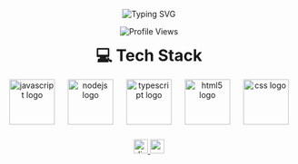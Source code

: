 <p align="center">
  <img src="https://readme-typing-svg.herokuapp.com?font=Fira+Code&size=28&pause=1000&color=00F7FF&center=true&vCenter=true&width=600&lines=Unknownz+Developer+|+Tech+Enthusiast+from+India+|+Always+Learning+|+Always+Building" alt="Typing SVG" />
</p>

<p align="center">
  <img src="https://komarev.com/ghpvc/?username=unknownzop&color=0e75b6&style=flat-square" alt="Profile Views" />
</p>

<p align="center">
  <strong style="font-size: 28px;">💻 Tech Stack</strong>
</p>

<div align="center"> 
  <img src="https://skillicons.dev/icons?i=js" height="80" alt="javascript logo"  />
  <img width="15" />
  <img src="https://skillicons.dev/icons?i=nodejs" height="80" alt="nodejs logo"  />
  <img width="15" />
  <img src="https://skillicons.dev/icons?i=ts" height="80" alt="typescript logo"  />
  <img width="15" />
  <img src="https://skillicons.dev/icons?i=html" height="80" alt="html5 logo"  />
  <img width="15" />
  <img src="https://skillicons.dev/icons?i=css" height="80" alt="css logo"  />
</div>

###

<div align="center">
  <a href="https://discord.com/users/1092773378101882951" target="_blank">
    <img src="https://img.shields.io/static/v1?message=Discord&logo=discord&label=&color=7289DA&logoColor=white&labelColor=&style=for-the-badge" height="25" alt="discord logo"  />
  </a>
  <a href="mailto:editunknownnz@gmail.com" target="_blank">
    <img src="https://img.shields.io/static/v1?message=Gmail&logo=gmail&label=&color=D14836&logoColor=white&labelColor=&style=for-the-badge" height="25" alt="gmail logo"  />
  </a>
</div>
